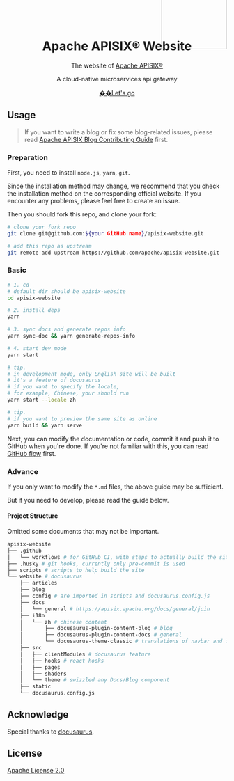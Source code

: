 
<h1 style="position: relative" align="center">Apache APISIX® Website
<a style="position: absolute; bottom: 10px; right: 0px" href="https://apisix.apache.org/docs/general/join"><img align="right" width="150" src="./website/static/img/join-slack.png"></a>
</h1>

<div align="center">
The website of <a href="https://github.com/apache/apisix/">Apache APISIX®</a>

A cloud-native microservices api gateway


<a href="https://apisix.apache.org/docs/general/join">��Let's go</a>
</div>


## Usage

> If you want to write a blog or fix some blog-related issues, please read [Apache APISIX Blog Contributing Guide](http://apisix.apache.org/docs/general/blog) first.

### Preparation

First, you need to install `node.js`, `yarn`, `git`.

Since the installation method may change, we recommend that you check the installation method on the corresponding official website. If you encounter any problems, please feel free to create an issue.

Then you should fork this repo, and clone your fork:

```bash
# clone your fork repo
git clone git@github.com:${your GitHub name}/apisix-website.git

# add this repo as upstream
git remote add upstream https://github.com/apache/apisix-website.git
```

### Basic

```sh
# 1. cd 
# default dir should be apisix-website
cd apisix-website

# 2. install deps
yarn

# 3. sync docs and generate repos info
yarn sync-doc && yarn generate-repos-info

# 4. start dev mode
yarn start

# tip.
# in development mode, only English site will be built
# it's a feature of docusaurus
# if you want to specify the locale, 
# for example, Chinese, your should run 
yarn start --locale zh 

# tip.
# if you want to preview the same site as online
yarn build && yarn serve
```

Next, you can modify the documentation or code, commit it and push it to GitHub when you're done. If you're not familiar with this, you can read [GitHub flow](https://docs.github.com/en/get-started/quickstart/github-flow) first.

### Advance

If you only want to modify the `*.md` files, the above guide may be sufficient.

But if you need to develop, please read the guide below.

#### Project Structure

Omitted some documents that may not be important.

```bash
apisix-website
├── .github
│   └── workflows # for GitHub CI, with steps to actually build the site
├── .husky # git hooks, currently only pre-commit is used
├── scripts # scripts to help build the site
└── website # docusaurus
    ├── articles
    ├── blog
    ├── config # are imported in scripts and docusaurus.config.js
    ├── docs 
    │   └── general # https://apisix.apache.org/docs/general/join
    ├── i18n
    │   └── zh # chinese content
    │       ├── docusaurus-plugin-content-blog # blog
    │       ├── docusaurus-plugin-content-docs # general
    │       └── docusaurus-theme-classic # translations of navbar and footer
    ├── src
    │   ├── clientModules # docusaurus feature
    │   ├── hooks # react hooks
    │   ├── pages
    │   ├── shaders
    │   └── theme # swizzled any Docs/Blog component
    ├── static
    └── docusaurus.config.js
```

## Acknowledge

Special thanks to [docusaurus](https://docusaurus.io/).

## License

[Apache License 2.0](./LICENSE)
